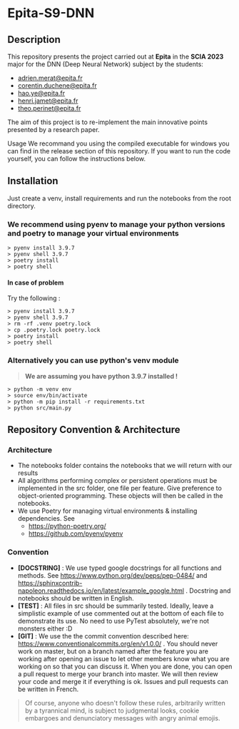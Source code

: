 # Epita-S9-DNN

## Description

This repository presents the project carried out at **Epita** in the **SCIA 2023** major for the DNN (Deep Neural Network) subject by the students:

* adrien.merat@epita.fr
* corentin.duchene@epita.fr
* hao.ye@epita.fr
* henri.jamet@epita.fr
* theo.perinet@epita.fr

The aim of this project is to re-implement the main innovative points presented by a research paper.

Usage
We recommand you using the compiled executable for windows you can find in the release section of this repository. If you want to run the code yourself, you can follow the instructions below.

## Installation
Just create a venv, install requirements and run the notebooks from the root directory.

### We recommend using pyenv to manage your python versions and poetry to manage your virtual environments
```
> pyenv install 3.9.7
> pyenv shell 3.9.7
> poetry install
> poetry shell
```

#### In case of problem

Try the following :

```
> pyenv install 3.9.7
> pyenv shell 3.9.7
> rm -rf .venv poetry.lock
> cp .poetry.lock poetry.lock
> poetry install
> poetry shell
```

### Alternatively you can use python's venv module

> **We are assuming you have python 3.9.7 installed !**

```
> python -m venv env
> source env/bin/activate
> python -m pip install -r requirements.txt
> python src/main.py
```

## Repository Convention & Architecture

### Architecture

* The notebooks folder contains the notebooks that we will return with our results
* All algorithms performing complex or persistent operations must be implemented in the src folder, one file per feature. Give preference to object-oriented programming. These objects will then be called in the notebooks.
* We use Poetry for managing virtual environments & installing dependencies. See
    * https://python-poetry.org/
    * https://github.com/pyenv/pyenv

### Convention

* **[DOCSTRING]** : We use typed google docstrings for all functions and methods. See https://www.python.org/dev/peps/pep-0484/ and https://sphinxcontrib-napoleon.readthedocs.io/en/latest/example_google.html . Docstring and notebooks should be written in English.
* **[TEST]** : All files in src should be summarily tested. Ideally, leave a simplistic example of use commented out at the bottom of each file to demonstrate its use. No need to use PyTest absolutely, we're not monsters either :D
* **[GIT]** : We use the the commit convention described here: https://www.conventionalcommits.org/en/v1.0.0/ . You should never work on master, but on a branch named after the feature you are working after opening an issue to let other members know what you are working on so that you can discuss it. When you are done, you can open a pull request to merge your branch into master. We will then review your code and merge it if everything is ok. Issues and pull requests can be written in French.

> Of course, anyone who doesn't follow these rules, arbitrarily written by a tyrannical mind, is subject to judgmental looks, cookie embargoes and denunciatory messages with angry animal emojis.